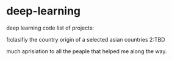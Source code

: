 # deep-learning
deep learning code
list of projects:

  1:clasifiy the country origin of a selected asian countries
  2:TBD
  
much aprisiation to all the peaple that helped me along the way.
